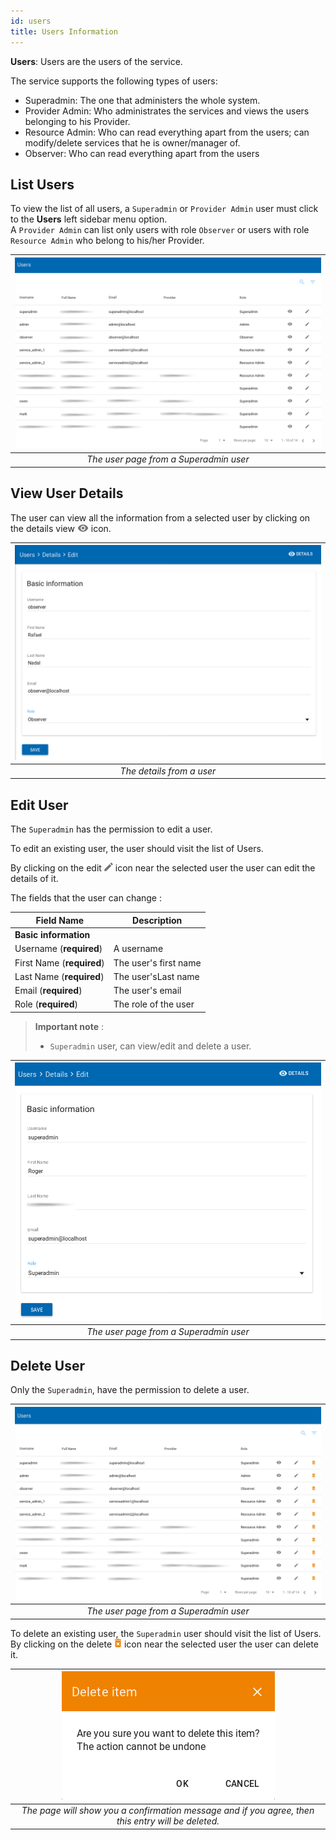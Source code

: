 ```yaml
---
id: users
title: Users Information
---
```


**Users**: Users are the users of the service.

The service supports the following types of users:

 - Superadmin: The one that administers the whole system.
 - Provider Admin: Who administrates the services and views the users  belonging to his Provider.
 - Resource Admin: Who can read everything apart from the users; can modify/delete services that he is owner/manager of.
 - Observer: Who can read everything apart from the users


## List Users

To view the list of all users, a `Superadmin` or `Provider Admin` user must click to the **Users** left sidebar menu option.  
A `Provider Admin` can list only users with role `Observer` or users with role `Resource Admin` who belong to his/her Provider.

| ![users_superadmin_View](assets/users_list_admin.png) |
|:--------------------------------------:|
| *The user page from a Superadmin user* |


## View User Details

The user can view all the information from a selected user by clicking on the details view ![view_icon](assets/icons_details.png) icon.

| ![User_ViewDetails](assets/users_details.png) |
|:--------------------:|
| *The details from a user* |


## Edit User

The `Superadmin` has the permission to edit a user.

To edit an existing user, the user should visit the list of Users.

By clicking on the edit ![edit_icon](assets/icons_edit.png) icon near the selected user the user can edit the details of it.

The fields that the user can change :

| Field Name                  | Description           |
| --------------------------- | ----------------------|
| **Basic information**       |                       |
| Username (**required**)			|	A username						|
| First Name (**required**)		|	The user's first name	|
| Last Name (**required**)		|	The user'sLast name		|
| Email (**required**)				|	The user's email 			|
| Role (**required**)					|	The role of the user  |


> **Important note** :
> * `Superadmin` user, can view/edit and delete a user.


| ![users_edit_View](assets/users_edit_admin.png) |
|:--------------------------------------:|
| *The user page from a Superadmin user* |


## Delete User

Only the `Superadmin`, have the permission to delete a user.

| ![users_superadmin_View](assets/users_list_superadmin.png) |
|:--------------------------------------:|
| *The user page from a Superadmin user* |

To delete an existing user, the `Superadmin` user should visit the list of Users. By clicking on the delete ![delete_icon](assets/icons_delete.png) icon near the selected user the user can delete it.

| ![delete_entry](assets/icons_confirm_delete.png) |
|:--------------------------:|
| *The page will show you a confirmation message and if you agree, then this entry will be deleted.* |
